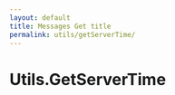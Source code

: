 ```yaml
---
layout: default
title: Messages Get title
permalink: utils/getServerTime/
---
```

# Utils.GetServerTime
